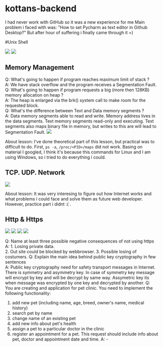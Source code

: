 # kottans-backend
 I had never work with GitHub so it was a new experience for me
 Main problem i faced with was: "How to set Pycharm as text editor in Github Desktop?"
 But after hour of suffering i finally came through it =)

#Unix Shell

<img src="https://camo.githubusercontent.com/d15521ce009a66b0edf648bc51b0c7795da56b4d/68747470733a2f2f73756e392d32312e757365726170692e636f6d2f633835303532382f763835303532383331382f3162383832382f4337762d567a526753754d2e6a7067">
<img src="https://sun9-54.userapi.com/c850728/v850728320/1de760/ubtl884FJ-0.jpg">

## Memory Management

Q: What's going to happen if program reaches maximum limit of stack ?  
A: We have stack overflow and the program receives a Segmentation Fault.  
Q: What's going to happen if program requests a big (more then 128KB) memory allocation on heap ?  
A: The heap is enlarged via the brk() system call to make room for the requested block.  
Q: What's the difference between Text and Data memory segments ?  
A: Data memory segments able to read and write.
Memory address lives in the data segments.
Text memory segments read-only and executing.
Text segments also maps binary file in memory, but writes to this are will lead to Segmentation Fault.
<img src="https://sun9-60.userapi.com/c854028/v854028086/1210d8/xay7XqUytB4.jpg">

About lesson: I've done theoretical part of this lesson, but practical was to difficult to do.
First, `ps -a`, `/proc/<PID>/maps` did not work. Basing on material I googled,
I think it's because this commands for Linux and I am using Windows, so i tried to do everything i could.

## TCP. UDP. Network

<img src="https://sun9-46.userapi.com/c850736/v850736931/1ee3d7/jafrIbE_Be4.jpg">

About lesson: It was very interesing to figure out how Internet works and what problems i could face and solve them as future web developer. However, practice part i didnt :( .

## Http & Https
<img src="https://sun9-34.userapi.com/c850732/v850732340/1eac21/-jNBiT-cHjk.jpg">
<img src="https://sun9-38.userapi.com/c855636/v855636175/129108/JJCB2RXO5O4.jpg">
<img src="https://sun9-62.userapi.com/c855636/v855636175/129111/waIGbNdC3x0.jpg">
<img src="https://sun9-21.userapi.com/c851132/v851132292/1dfc14/_AlQM_0YgKo.jpg">

Q: Name at least three possible negative consequences of not using https  
A: 1. Losing private data.  
   2. Out site could be blocked by webbrowser.
   3. Possible losing of costumers.
Q: Explain the main idea behind public key cryptography in few sentences  
A: Public key cryptography need for safety transport messages in Internet. There is symmetry and asymmetry key. In case of symmetry key message will encrypt by key and will be decrypt by same way. Assymetric key its when message was encrypted by one key and decrypted by another. 
Q: You are creating and application for pet clinic. You need to implement the following functionality:
 1. add new pet (including name, age, breed, owner's name, medical history)
 2. search pet by name
 3. change name of an existing pet
 4. add new info about pet's health
 5. assign a pet to a particular doctor in the clinic
 6. register an appointment for a pet. This request should include info about pet, doctor and appointment date and time.
A: -

